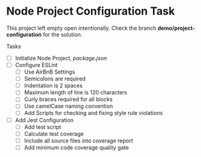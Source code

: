 # Node Project Configuration Task

This project left empty open intentionally. Check the branch __demo/project-configuration__ for the solution. 

Tasks
 - [ ] Initialize Node Project, _package.json_
 - [ ] Configure ESLint
   - [ ] Use AirBnB Settings
   - [ ] Semicolons are required
   - [ ] Indentation is 2 spaces
   - [ ] Maximum length of line is 120 characters
   - [ ] Curly braces required for all blocks
   - [ ] Use camelCase naming convention
   - [ ] Add Scripts for checking and fixing style rule violations
 - [ ] Add Jest Configuration
   - [ ] Add test script
   - [ ] Calculate test coverage
   - [ ] Include all source files into coverage report
   - [ ] Add minimum code coverage quality gate
